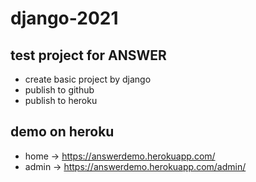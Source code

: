 # django-2021

## test project for ANSWER

- create basic project by django
- publish to github
- publish to heroku

## demo on heroku
- home -> https://answerdemo.herokuapp.com/
- admin -> https://answerdemo.herokuapp.com/admin/
  